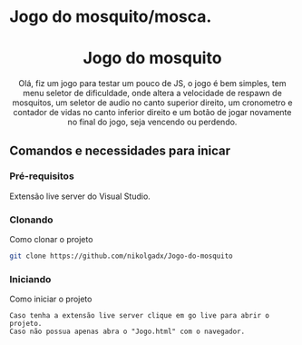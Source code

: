 # Jogo do mosquito/mosca.
<h1 align="center" style="font-weight: bold;">Jogo do mosquito</h1>

<p align="center">
    Olá, fiz um jogo para testar um pouco de JS, o jogo é bem simples, tem menu seletor de dificuldade, onde altera a velocidade de respawn de mosquitos, um seletor de audio no canto superior direito, um cronometro e contador de vidas no canto inferior direito e um botão de jogar novamente no final do jogo, seja vencendo ou perdendo.
</p>

<h2 id="started">Comandos e necessidades para inicar</h2>


<h3>Pré-requisitos</h3>

Extensão live server do Visual Studio.

<h3>Clonando</h3>

Como clonar o projeto

```bash
git clone https://github.com/nikolgadx/Jogo-do-mosquito
```

<h3>Iniciando</h3>

Como iniciar o projeto



```
Caso tenha a extensão live server clique em go live para abrir o projeto.
Caso não possua apenas abra o "Jogo.html" com o navegador.
